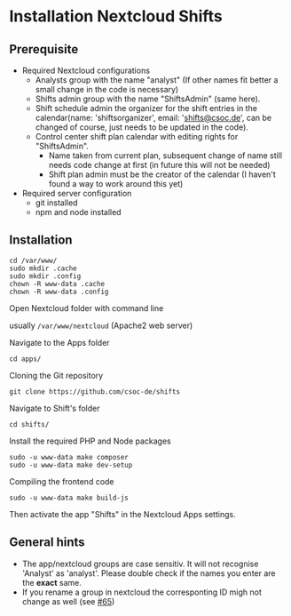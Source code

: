 # Installation Nextcloud Shifts

## Prerequisite

* Required Nextcloud configurations
    * Analysts group with the name "analyst" (If other names fit better a small change in the code is necessary)
    * Shifts admin group with the name "ShiftsAdmin" (same here).
    * Shift schedule admin the organizer for the shift entries in the calendar(name: 'shiftsorganizer', email: 'shifts@csoc.de', can be changed of course, just needs to be updated in the code).
    * Control center shift plan calendar with editing rights for "ShiftsAdmin".
        * Name taken from current plan, subsequent change of name still needs code change at first (in future this will not be needed)
        * Shift plan admin must be the creator of the calendar (I haven't found a way to work around this yet)
* Required server configuration
    * git installed
    * npm and node installed

## Installation

```
cd /var/www/
sudo mkdir .cache
sudo mkdir .config
chown -R www-data .cache
chown -R www-data .config
```

Open Nextcloud folder with command line

usually `/var/www/nextcloud` (Apache2 web server)

Navigate to the Apps folder

```
cd apps/
```

Cloning the Git repository

```
git clone https://github.com/csoc-de/shifts
```

Navigate to Shift's folder

```
cd shifts/
```

Install the required PHP and Node packages

```
sudo -u www-data make composer
sudo -u www-data make dev-setup
```

Compiling the frontend code

```
sudo -u www-data make build-js
```

Then activate the app "Shifts" in the Nextcloud Apps settings.

## General hints
- The app/nextcloud groups are case sensitiv. It will not recognise 'Analyst' as 'analyst'. Please double check if the names you enter are the **exact** same.
- If you rename a group in nextcloud the corresponting ID migh not change as well (see [#65](https://github.com/csoc-de/Shifts/issues/65))
